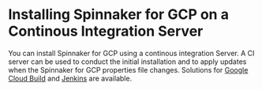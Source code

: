# Installing Spinnaker for GCP on a Continous Integration Server

You can install Spinnaker for GCP using a continous integration Server. A CI server can be used to conduct the initial installation and to apply updates when the Spinnaker for GCP properties file changes. Solutions for [Google Cloud Build](CLOUD_BUILD.md) and [Jenkins](JENKINS.md) are available.
